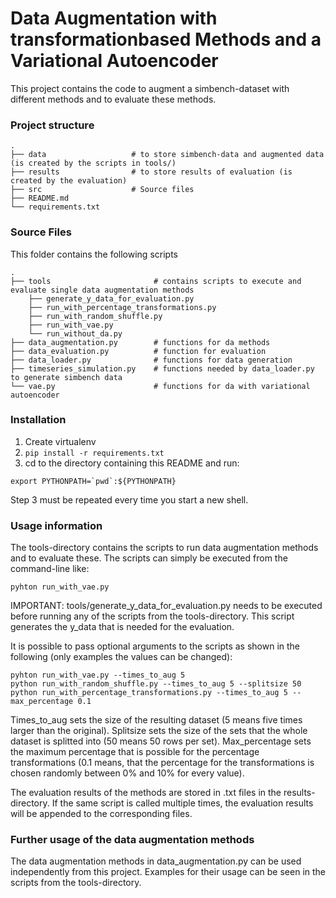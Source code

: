 Data Augmentation with transformationbased Methods and a Variational Autoencoder
===============================================================================

This project contains the code to augment a simbench-dataset with different methods 
and to evaluate these methods.

### Project structure

    .
    ├── data                   # to store simbench-data and augmented data (is created by the scripts in tools/)
    ├── results                # to store results of evaluation (is created by the evaluation)
    ├── src                    # Source files 
    ├── README.md
    └── requirements.txt
    
### Source Files

This folder contains the following scripts

    .
    ├── tools                       # contains scripts to execute and evaluate single data augmentation methods
        ├── generate_y_data_for_evaluation.py
        ├── run_with_percentage_transformations.py
        ├── run_with_random_shuffle.py
        ├── run_with_vae.py
        └── run_without_da.py
    ├── data_augmentation.py        # functions for da methods
    ├── data_evaluation.py          # function for evaluation
    ├── data_loader.py              # functions for data generation
    ├── timeseries_simulation.py    # functions needed by data_loader.py to generate simbench data
    └── vae.py                      # functions for da with variational autoencoder
    
### Installation
1. Create virtualenv
2. `pip install -r requirements.txt`
3. cd to the directory containing this README and run:
```
export PYTHONPATH=`pwd`:${PYTHONPATH}
```
Step 3 must be repeated every time you start a new shell.

### Usage information

The tools-directory contains the scripts to run data augmentation methods and to evaluate these. The scripts 
can simply be executed from the command-line like:
```
pyhton run_with_vae.py
```
IMPORTANT: tools/generate_y_data_for_evaluation.py needs to be executed before running any of the 
scripts from the tools-directory. This script generates the y_data that is needed for the evaluation.

It is possible to pass optional arguments to the scripts as shown in the following (only examples the values can be changed):

 ```
pyhton run_with_vae.py --times_to_aug 5
python run_with_random_shuffle.py --times_to_aug 5 --splitsize 50
python run_with_percentage_transformations.py --times_to_aug 5 --max_percentage 0.1
```

Times_to_aug sets the size of the resulting dataset (5 means five times larger than the original).
Splitsize sets the size of the sets that the whole dataset is splitted into (50 means 50 rows per set).
Max_percentage sets the maximum percentage that is possible for the percentage transformations 
(0.1 means, that the percentage for the transformations is chosen randomly between 0% and 10% for every value).

The evaluation results of the methods are stored in .txt files in the results-directory.
If the same script is called multiple times, the evaluation results will be appended to the
corresponding files.

### Further usage of the data augmentation methods

The data augmentation methods in data_augmentation.py can be used independently from this project.
Examples for their usage can be seen in the scripts from the tools-directory.
